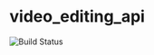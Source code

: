 # video_editing_api

![Build Status](https://codebuild.us-east-1.amazonaws.com/badges?uuid=eyJlbmNyeXB0ZWREYXRhIjoiQ3VEenczSjIrTFZVS2s0NThpRXlCZHFiMk8wcmkwZHE4enhVK2UyM1hDdGdydVNMS3dreUpSUGxtclU1Smphd0d6WFZUT1Q5Y3NTRUN4bGNqdzVtRmhZPSIsIml2UGFyYW1ldGVyU3BlYyI6IjBMQzlQMWFveXFZNmhZaEwiLCJtYXRlcmlhbFNldFNlcmlhbCI6MX0%3D&branch=master)
